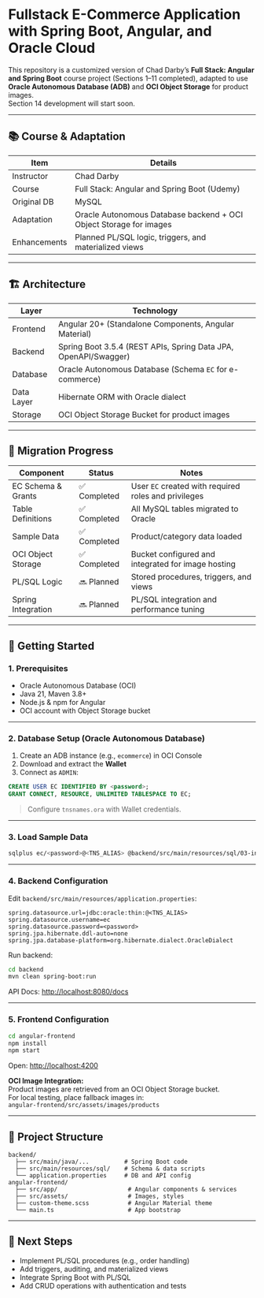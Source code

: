 # Fullstack E-Commerce Application with Spring Boot, Angular, and Oracle Cloud

This repository is a customized version of Chad Darby’s **Full Stack: Angular and Spring Boot** course project (Sections 1–11 completed), adapted to use **Oracle Autonomous Database (ADB)** and **OCI Object Storage** for product images.  
Section 14 development will start soon.

---

## 📚 Course & Adaptation

| Item         | Details                                                                 |
|--------------|-------------------------------------------------------------------------|
| Instructor   | Chad Darby                                                              |
| Course       | Full Stack: Angular and Spring Boot (Udemy)                             |
| Original DB  | MySQL                                                                   |
| Adaptation   | Oracle Autonomous Database backend + OCI Object Storage for images     |
| Enhancements | Planned PL/SQL logic, triggers, and materialized views                  |

---

## 🏗 Architecture

| Layer      | Technology                                                            |
|------------|------------------------------------------------------------------------|
| Frontend   | Angular 20+ (Standalone Components, Angular Material)                  |
| Backend    | Spring Boot 3.5.4 (REST APIs, Spring Data JPA, OpenAPI/Swagger)         |
| Database   | Oracle Autonomous Database (Schema `EC` for e-commerce)                 |
| Data Layer | Hibernate ORM with Oracle dialect                                      |
| Storage    | OCI Object Storage Bucket for product images                           |

---

## 🔄 Migration Progress

| Component            | Status       | Notes                                                                            |
|----------------------|--------------|----------------------------------------------------------------------------------|
| EC Schema & Grants   | ✅ Completed | User `EC` created with required roles and privileges                             |
| Table Definitions    | ✅ Completed | All MySQL tables migrated to Oracle                                              |
| Sample Data          | ✅ Completed | Product/category data loaded                                                     |
| OCI Object Storage   | ✅ Completed | Bucket configured and integrated for image hosting                               |
| PL/SQL Logic         | 🔜 Planned   | Stored procedures, triggers, and views                                           |
| Spring Integration   | 🔜 Planned   | PL/SQL integration and performance tuning                                        |

---

## 🚀 Getting Started

### 1. Prerequisites

- Oracle Autonomous Database (OCI)
- Java 21, Maven 3.8+
- Node.js & npm for Angular
- OCI account with Object Storage bucket

---

### 2. Database Setup (Oracle Autonomous Database)

1. Create an ADB instance (e.g., `ecommerce`) in OCI Console  
2. Download and extract the **Wallet**  
3. Connect as `ADMIN`:

```sql
CREATE USER EC IDENTIFIED BY <password>;
GRANT CONNECT, RESOURCE, UNLIMITED TABLESPACE TO EC;
```

> Configure `tnsnames.ora` with Wallet credentials.

---

### 3. Load Sample Data

```bash
sqlplus ec/<password>@<TNS_ALIAS> @backend/src/main/resources/sql/03-insert-sample-data.sql
```

---

### 4. Backend Configuration

Edit `backend/src/main/resources/application.properties`:

```properties
spring.datasource.url=jdbc:oracle:thin:@<TNS_ALIAS>
spring.datasource.username=ec
spring.datasource.password=<password>
spring.jpa.hibernate.ddl-auto=none
spring.jpa.database-platform=org.hibernate.dialect.OracleDialect
```

Run backend:

```bash
cd backend
mvn clean spring-boot:run
```

API Docs: [http://localhost:8080/docs](http://localhost:8080/docs)

---

### 5. Frontend Configuration

```bash
cd angular-frontend
npm install
npm start
```

Open: [http://localhost:4200](http://localhost:4200)

**OCI Image Integration:**  
Product images are retrieved from an OCI Object Storage bucket.  
For local testing, place fallback images in:  
`angular-frontend/src/assets/images/products`

---

## 📂 Project Structure

```plaintext
backend/
  ├── src/main/java/...          # Spring Boot code
  ├── src/main/resources/sql/    # Schema & data scripts
  └── application.properties     # DB and API config
angular-frontend/
  ├── src/app/                    # Angular components & services
  ├── src/assets/                 # Images, styles
  ├── custom-theme.scss           # Angular Material theme
  └── main.ts                     # App bootstrap
```

---

## 🔮 Next Steps

- Implement PL/SQL procedures (e.g., order handling)
- Add triggers, auditing, and materialized views
- Integrate Spring Boot with PL/SQL
- Add CRUD operations with authentication and tests
